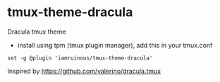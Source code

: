# tmux-theme-dracula
Dracula tmux theme

* install using tpm (tmux plugin manager), add this in your tmux.conf
~~~
set -g @plugin 'iamruinous/tmux-theme-dracula'
~~~

Inspired by https://github.com/valerino/dracula.tmux
